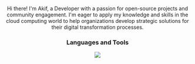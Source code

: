 <p align="center">Hi there! I'm Akif, a Developer with a passion for open-source projects and community engagement. I'm eager to apply my knowledge and skills in the cloud computing world to help organizations develop strategic solutions for their digital transformation processes.</p>



<h3 align="center">Languages and Tools</h3>
<p align="center">
    <img src="https://skillicons.dev/icons?i=html,css,bootstrap,tailwind,php,py,go,js,ts,nodejs,bun,deno,express,react,redux,nextjs,materialui,styledcomponents,babel,webpack,mongodb,postgres,mysql,git,githubactions,gitlab,linux,postman&perline=14" />
 </p>
